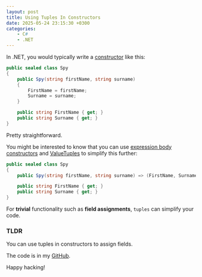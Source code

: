 ```yaml
---
layout: post
title: Using Tuples In Constructors
date: 2025-05-24 23:15:30 +0300
categories:
    - C#
    - .NET
---
```


In .NET, you would typically write a [constructor](https://learn.microsoft.com/en-us/dotnet/csharp/programming-guide/classes-and-structs/constructors) like this:

```c#
public sealed class Spy
{
    public Spy(string firstName, string surname)
    {
        FirstName = firstName;
        Surname = surname;
    }

    public string FirstName { get; }
    public string Surname { get; }
}
```

Pretty straightforward.

You might be interested to know that you can use [expression body constructors](https://learn.microsoft.com/en-us/dotnet/csharp/programming-guide/statements-expressions-operators/expression-bodied-members#constructors) and [ValueTuples](https://learn.microsoft.com/en-us/dotnet/api/system.valuetuple?view=net-9.0) to simplify this further:

```c#
public sealed class Spy
{
    public Spy(string firstName, string surname) => (FirstName, Surname) = (firstName, surname);

    public string FirstName { get; }
    public string Surname { get; }
}
```

For **trivial** functionality such as **field assignments**, `tuples` can simplify your code.

### TLDR

You can use tuples in constructors to assign fields.

The code is in my [GitHub](https://github.com/conradakunga/BlogCode/tree/master/2025-05-24%20-%20Constructors%20%26%20Tuples).

Happy hacking!
